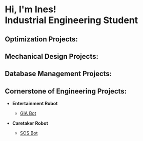 <h1> Hi, I'm Ines! <br/> Industrial Engineering Student </h1>

<h2> Optimization Projects: </h2>

<h2> Mechanical Design Projects: </h2>

<h2> Database Management Projects: </h2>

<h2> Cornerstone of Engineering Projects: </h2>

- <b>Entertainment Robot</b>
  -  [GIA Bot](https://github.com/ines-sereno/EntertainmentRobot)

- <b>Caretaker Robot </b>
  -  [SOS Bot](https://github.com/ines-sereno/HomeHealthRobot)


